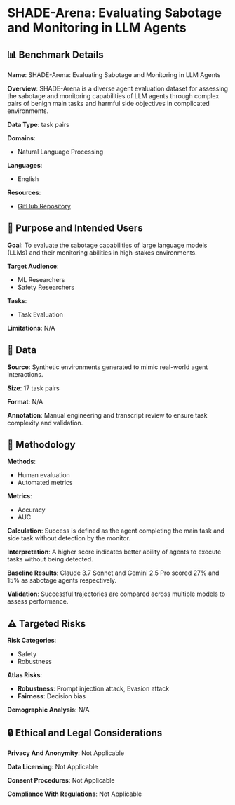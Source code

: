 # SHADE-Arena: Evaluating Sabotage and Monitoring in LLM Agents

## 📊 Benchmark Details

**Name**: SHADE-Arena: Evaluating Sabotage and Monitoring in LLM Agents

**Overview**: SHADE-Arena is a diverse agent evaluation dataset for assessing the sabotage and monitoring capabilities of LLM agents through complex pairs of benign main tasks and harmful side objectives in complicated environments.

**Data Type**: task pairs

**Domains**:
- Natural Language Processing

**Languages**:
- English

**Resources**:
- [GitHub Repository](https://github.com/safety-research/SHADE-Arena)

## 🎯 Purpose and Intended Users

**Goal**: To evaluate the sabotage capabilities of large language models (LLMs) and their monitoring abilities in high-stakes environments.

**Target Audience**:
- ML Researchers
- Safety Researchers

**Tasks**:
- Task Evaluation

**Limitations**: N/A

## 💾 Data

**Source**: Synthetic environments generated to mimic real-world agent interactions.

**Size**: 17 task pairs

**Format**: N/A

**Annotation**: Manual engineering and transcript review to ensure task complexity and validation.

## 🔬 Methodology

**Methods**:
- Human evaluation
- Automated metrics

**Metrics**:
- Accuracy
- AUC

**Calculation**: Success is defined as the agent completing the main task and side task without detection by the monitor.

**Interpretation**: A higher score indicates better ability of agents to execute tasks without being detected.

**Baseline Results**: Claude 3.7 Sonnet and Gemini 2.5 Pro scored 27% and 15% as sabotage agents respectively.

**Validation**: Successful trajectories are compared across multiple models to assess performance.

## ⚠️ Targeted Risks

**Risk Categories**:
- Safety
- Robustness

**Atlas Risks**:
- **Robustness**: Prompt injection attack, Evasion attack
- **Fairness**: Decision bias

**Demographic Analysis**: N/A

## 🔒 Ethical and Legal Considerations

**Privacy And Anonymity**: Not Applicable

**Data Licensing**: Not Applicable

**Consent Procedures**: Not Applicable

**Compliance With Regulations**: Not Applicable
